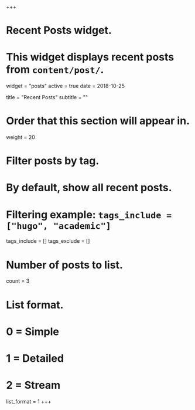 +++
# Recent Posts widget.
# This widget displays recent posts from `content/post/`.
widget = "posts"
active = true
date = 2018-10-25

title = "Recent Posts"
subtitle = ""

# Order that this section will appear in.
weight = 20

# Filter posts by tag.
#  By default, show all recent posts.
#  Filtering example: `tags_include = ["hugo", "academic"]`
tags_include = []
tags_exclude = []

# Number of posts to list.
count = 3

# List format.
#   0 = Simple
#   1 = Detailed
#   2 = Stream
list_format = 1
+++
